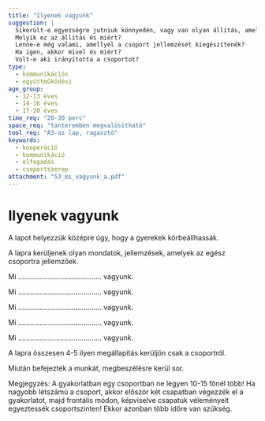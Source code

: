 ```yaml
---
title: "Ilyenek vagyunk"
suggestion: | 
  Sikerült-e egyezségre jutniuk könnyedén, vagy van olyan állítás, amelynél vitára került sor?
  Melyik ez az állítás és miért?
  Lenne-e még valami, amellyel a csoport jellemzését kiegészítenék?
  Ha igen, akkor mivel és miért?
  Volt-e aki irányította a csoportot?
type:
  - kommunikációs
  - együttműködési
age_group:
  - 12-13 éves
  - 14-16 éves
  - 17-20 éves
time_req: "20-30 perc"
space_req: "tanteremben megvalósítható"
tool_req: "A3-as lap, ragasztó"
keywords: 
  - kooperáció
  - kommunikáció
  - elfogadás
  - csoportszerep
attachment: "53_mi_vagyunk_a.pdf"
---
```


# Ilyenek vagyunk

A lapot helyezzük középre úgy, hogy a gyerekek körbeállhassák.

A lapra kerüljenek olyan mondatok, jellemzések, amelyek az egész csoportra jellemzőek.

Mi …………………………………… vagyunk.

Mi …………………………………… vagyunk.

Mi …………………………………… vagyunk.

Mi …………………………………… vagyunk.

Mi …………………………………… vagyunk.

A lapra összesen 4-5 ilyen megállapítás kerüljön csak a csoportról.

Miután befejezték a munkát, megbeszélésre kerül sor.

Megjegyzés: A gyakorlatban egy csoportban ne legyen 10-15 főnél több! Ha nagyobb létszámú a csoport, akkor először két csapatban végezzék el a gyakorlatot, majd frontális módon, képviselve csapatuk véleményeit egyeztessék csoportszinten! Ekkor azonban több időre van szükség.
  
  
